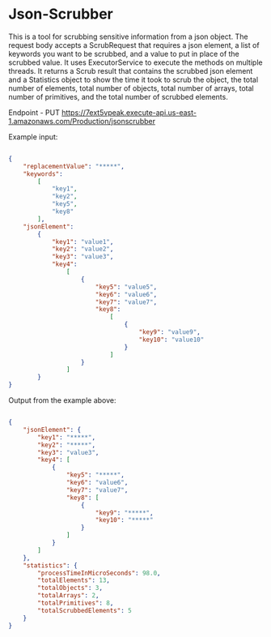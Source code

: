 # Json-Scrubber
This is a tool for scrubbing sensitive information from a json object. The request body accepts a ScrubRequest that requires a json element, a list of keywords you want to be scrubbed, and a value to put in place of the scrubbed value. It uses ExecutorService to execute the methods on multiple threads. It returns a Scrub result that contains the scrubbed json element and a Statistics object to show the time it took to scrub the object, the total number of elements, total number of objects, total number of arrays, total number of primitives, and the total number of scrubbed elements.

Endpoint - PUT https://7ext5vpeak.execute-api.us-east-1.amazonaws.com/Production/jsonscrubber

Example input:
```json

{
    "replacementValue": "*****",
    "keywords": 
        [
            "key1",
            "key2",
            "key5",
            "key8"
        ],
    "jsonElement": 
        {
            "key1": "value1",
            "key2": "value2",
            "key3": "value3",
            "key4":
                [
                    {
                        "key5": "value5",
                        "key6": "value6",
                        "key7": "value7",
                        "key8": 
                            [
                                {
                                    "key9": "value9",
                                    "key10": "value10"
                                }
                            ]
                    }
                ]
        }
}

```


Output from the example above:
```json

{
    "jsonElement": {
        "key1": "*****",
        "key2": "*****",
        "key3": "value3",
        "key4": [
            {
                "key5": "*****",
                "key6": "value6",
                "key7": "value7",
                "key8": [
                    {
                        "key9": "*****",
                        "key10": "*****"
                    }
                ]
            }
        ]
    },
    "statistics": {
        "processTimeInMicroSeconds": 98.0,
        "totalElements": 13,
        "totalObjects": 3,
        "totalArrays": 2,
        "totalPrimitives": 8,
        "totalScrubbedElements": 5
    }
}

```
